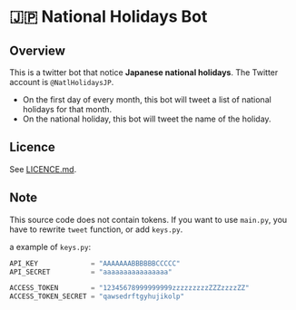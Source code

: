 # 🇯🇵 National Holidays Bot

## Overview

This is a twitter bot that notice **Japanese national holidays**.
The Twitter account is `@NatlHolidaysJP`.

- On the first day of every month, this bot will tweet a list of national holidays for that month.
- On the national holiday, this bot will tweet the name of the holiday.

## Licence

See [LICENCE.md](./LICENCE.md).

## Note

This source code does not contain tokens. If you want to use `main.py`, you have to rewrite `tweet` function, or add `keys.py`.

a example of `keys.py`:
```python
API_KEY             = "AAAAAAABBBBBBCCCCC"
API_SECRET          = "aaaaaaaaaaaaaaaa"

ACCESS_TOKEN        = "12345678999999999zzzzzzzzzZZZzzzzZZ"
ACCESS_TOKEN_SECRET = "qawsedrftgyhujikolp"
```